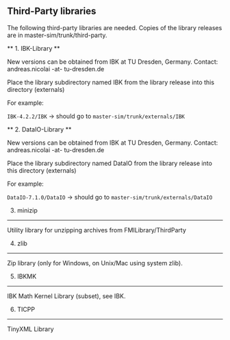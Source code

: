 Third-Party libraries
-----------------

The following third-party libraries are needed.
Copies of the library releases are in master-sim/trunk/third-party.

** 1. IBK-Library **

New versions can be obtained from IBK at TU Dresden, Germany.
Contact: andreas.nicolai -at- tu-dresden.de

Place the library subdirectory named IBK from the library release 
into this directory (externals)

For example:

`IBK-4.2.2/IBK`  -> should go to `master-sim/trunk/externals/IBK`


** 2. DataIO-Library **

New versions can be obtained from IBK at TU Dresden, Germany.
Contact: andreas.nicolai -at- tu-dresden.de

Place the library subdirectory named DataIO from the library release 
into this directory (externals)

For example:

`DataIO-7.1.0/DataIO`  -> should go to `master-sim/trunk/externals/DataIO`


3. minizip
----------

Utility library for unzipping archives from FMILibrary/ThirdParty


4. zlib
-------

Zip library (only for Windows, on Unix/Mac using system zlib).

5. IBKMK
--------

IBK Math Kernel Library (subset), see IBK.

6. TICPP
--------

TinyXML Library





